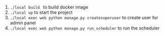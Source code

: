 1) `./local build ` to build docker image
2) `./local up` to start the project
3) `./local exec web python manage.py createsuperuser` to create user for admin panel
4) `./local exec web python manage.py run_scheduler` to run the scheduler